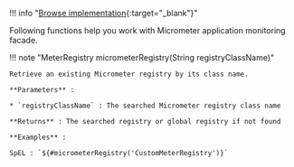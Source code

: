 <!--
  ~ SPDX-FileCopyrightText: 2017-2024 Enedis
  ~
  ~ SPDX-License-Identifier: Apache-2.0
  ~
-->

!!! info "[Browse implementation](https://github.com/chutney-testing/chutney/blob/main/chutney/action-impl/src/main/java/com/chutneytesting/action/micrometer/MicrometerFunctions.java){:target="_blank"}"

Following functions help you work with Micrometer application monitoring facade.

!!! note "MeterRegistry micrometerRegistry(String registryClassName)"

    Retrieve an existing Micrometer registry by its class name.

    **Parameters** :

    * `registryClassName` : The searched Micrometer registry class name

    **Returns** : The searched registry or global registry if not found

    **Examples** :

    SpEL : `${#micrometerRegistry('CustomMeterRegistry')}`
